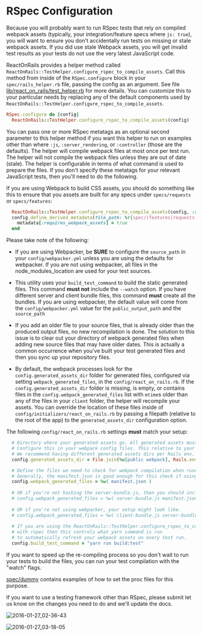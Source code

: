 # RSpec Configuration
Because you will probably want to run RSpec tests that rely on compiled webpack assets (typically, your integration/feature specs where `js: true`), you will want to ensure you don't accidentally run tests on missing or stale webpack assets. If you did use stale Webpack assets, you will get invalid test results as your tests do not use the very latest JavaScript code.

ReactOnRails provides a helper method called `ReactOnRails::TestHelper.configure_rspec_to_compile_assets`. Call this method from inside of the `RSpec.configure` block in your `spec/rails_helper.rb` file, passing the config as an argument. See file [lib/react_on_rails/test_helper.rb](../../lib/react_on_rails/test_helper.rb) for more details. You can customize this to your particular needs by replacing any of the default components used by `ReactOnRails::TestHelper.configure_rspec_to_compile_assets`.

```ruby
RSpec.configure do |config|
  ReactOnRails::TestHelper.configure_rspec_to_compile_assets(config)
```

You can pass one or more RSpec metatags as an optional second parameter to this helper method if you want this helper to run on examples other than where `:js`, `:server_rendering`, or `:controller` (those are the defaults). The helper will compile webpack files at most once per test run. The helper will not compile the webpack files unless they are out of date (stale). The helper is configurable in terms of what command is used to prepare the files. If you don't specify these metatags for your relevant JavaScript tests, then you'll need to do the following.

If you are using Webpack to build CSS assets, you should do something like this to ensure that you assets are built for any specs under `specs/requests` or `specs/features`:

```ruby
  ReactOnRails::TestHelper.configure_rspec_to_compile_assets(config, :requires_webpack_assets)
  config.define_derived_metadata(file_path: %r{spec/(features|requests)}) do |metadata|
    metadata[:requires_webpack_assets] = true
  end
```

Please take note of the following:
- If you are using Webpacker, be **SURE** to configure the `source_path` in your `config/webpacker.yml` unless you are using the defaults for webpacker. If you are not using webpacker, all files in the node_modules_location are used for your test sources.

- This utility uses your `build_test_command` to build the static generated files. This command **must not** include the `--watch` option. If you have different server and client bundle files, this command **must** create all the bundles. If you are using webpacker, the default value will come from the `config/webpacker.yml` value for the `public_output_path` and the `source_path`

- If you add an older file to your source files, that is already older than the produced output files, no new recompilation is done. The solution to this issue is to clear out your directory of webpack generated files when adding new source files that may have older dates. This is actually a common occurrence when you've built your test generated files and then you sync up your repository files.

- By default, the webpack processes look for the `config.generated_assets_dir` folder for generated files, configured via setting `webpack_generated_files`, in the `config/react_on_rails.rb`. If the `config.generated_assets_dir` folder is missing, is empty, or contains files in the `config.webpack_generated_files` list with `mtime`s older than any of the files in your `client` folder, the helper will recompile your assets. You can override the location of these files inside of `config/initializers/react_on_rails.rb` by passing a filepath (relative to the root of the app) to the `generated_assets_dir` configuration option.

The following `config/react_on_rails.rb` settings **must** match your setup:
```ruby
  # Directory where your generated assets go. All generated assets must go to the same directory.
  # Configure this in your webpack config files. This relative to your Rails root directory.
  # We recommend having different generated assets dirs per Rails env.
  config.generated_assets_dir = File.join(%w[public webpack], Rails.env)

  # Define the files we need to check for webpack compilation when running tests.
  # Generally, the manifest.json is good enough for this check if using webpacker
  config.webpack_generated_files = %w( manifest.json )
  
  # OR if you're not hashing the server-bundle.js, then you should include your server-bundle.js in the list.
  # config.webpack_generated_files = %w( server-bundle.js manifest.json )
  
  # OR if you're not using webpacker, your setup might look like.
  # config.webpack_generated_files = %w( client-bundle.js server-bundle.js )
  
  # If you are using the ReactOnRails::TestHelper.configure_rspec_to_compile_assets(config)
  # with rspec then this controls what yarn command is run
  # to automatically refresh your webpack assets on every test run.
  config.build_test_command = "yarn run build:test"
```

If you want to speed up the re-compiling process so you don't wait to run your tests to build the files, you can run your test compilation with the "watch" flags.

[spec/dummy](https://github.com/shakacode/react_on_rails/tree/master/spec/dummy) contains examples of how to set the proc files for this purpose.

If you want to use a testing framework other than RSpec, please submit let us know on the changes you need to do and we'll update the docs.

![2016-01-27_02-36-43](https://cloud.githubusercontent.com/assets/1118459/12611951/7c56d070-c4a4-11e5-8a80-9615f99960d9.png)

![2016-01-27_03-18-05](https://cloud.githubusercontent.com/assets/1118459/12611975/a8011654-c4a4-11e5-84f9-1baca4835b4b.png)
